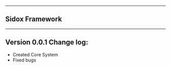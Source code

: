 ---------------
Sidox Framework
---------------
-------------------------
Version 0.0.1 Change log:
-------------------------
- Created Core System
- Fixed bugs
